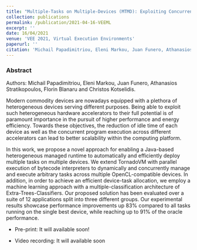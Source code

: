 ```yaml
---
title: "Multiple-Tasks on Multiple-Devices (MTMD): Exploiting Concurrency in Heterogeneous Managed Runtimes"
collection: publications
permalink: /publication/2021-04-16-VEEML
excerpt: ''
date: 16/04/2021
venue: 'VEE 2021, Virtual Execution Environments'
paperurl: ''
citation: 'Michail Papadimitriou, Eleni Markou, Juan Funero, Athanasios Stratikopoulos, Florin Blanaru and Christos Kotselidis. Multiple-Tasks on Multiple-Devices (MTMD): Exploiting Concurrency in Heterogeneous Managed Runtimes . VEE 2021.' 
---
```


### Abstract

Authors: Michail Papadimitriou, Eleni Markou, Juan Funero, Athanasios Stratikopoulos, Florin Blanaru and Christos Kotselidis.

Modern commodity devices are nowadays equipped with a plethora of heterogeneous devices serving different purposes. 
Being able to exploit such heterogeneous hardware accelerators to their full potential is of paramount importance in
the pursuit of higher performance and energy efficiency. Towards these objectives, the reduction of idle time of each
device as well as the concurrent program execution across different accelerators can lead to better scalability within
the computing platform. 


In this work, we propose a novel approach for enabling a Java-based heterogeneous managed runtime to automatically and 
efficiently deploy multiple tasks on multiple devices. We extend TornadoVM with parallel execution of bytecode interpreters 
to dynamically and concurrently manage and execute arbitrary tasks across multiple OpenCL-compatible devices. In addition, 
in order to achieve an efficient device-task allocation, we employ a machine learning approach with a multiple-classification 
architecture of Extra-Trees-Classifiers. Our proposed solution has been evaluated over a suite of 12 applications split into 
three different groups. Our experimental results showcase performance improvements up 83% compared to all tasks running on the
single best device, while reaching up to 91% of the oracle performance.



* Pre-print: It will available soon! 

* Video recording: It will available soon
